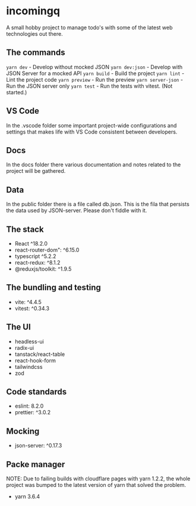 # incomingq

A small hobby project to manage todo's with some of the latest web technologies out there.

## The commands

`yarn dev` - Develop without mocked JSON
`yarn dev:json` - Develop with JSON Server for a mocked API
`yarn build` - Build the project
`yarn lint` - Lint the project code
`yarn preview` - Run the preview
`yarn server-json` - Run the JSON server only
`yarn test` - Run the tests with vitest. (Not started.)

## VS Code

In the .vscode folder some important project-wide configurations and settings that makes life with VS Code consistent between developers.

## Docs

In the docs folder there various documentation and notes related to the project will be gathered.

## Data

In the public folder there is a file called db.json. This is the fila that persists the data used by JSON-server.
Please don't fiddle with it.

## The stack

- React ^18.2.0
- react-router-dom": ^6.15.0
- typescript ^5.2.2
- react-redux: ^8.1.2
- @reduxjs/toolkit: ^1.9.5

## The bundling and testing

- vite: ^4.4.5
- vitest: ^0.34.3

## The UI

- headless-ui
- radix-ui
- tanstack/react-table
- react-hook-form
- tailwindcss
- zod

## Code standards

- eslint: 8.2.0
- prettier: ^3.0.2

## Mocking

- json-server: ^0.17.3

## Packe manager
NOTE: Due to failing builds with cloudflare pages with yarn 1.2.2, the whole project was bumped to the latest version of yarn that solved the problem.

- yarn 3.6.4
